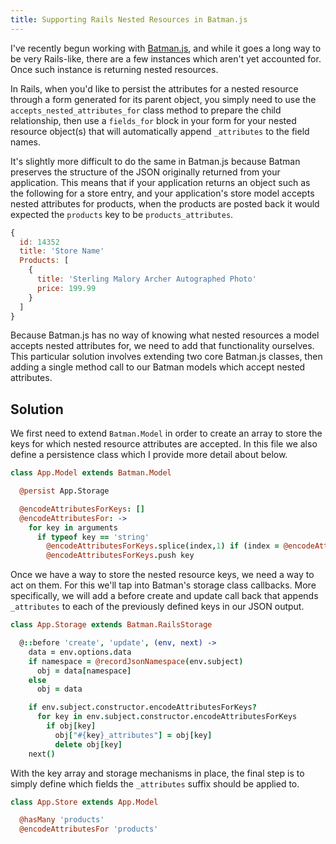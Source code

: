 ```yaml
---
title: Supporting Rails Nested Resources in Batman.js
---
```


I've recently begun working with [Batman.js](http://batmanjs.org), and while it goes a long way to be very Rails-like, there are a few instances which aren't yet accounted for. Once such instance is returning nested resources.

In Rails, when you'd like to persist the attributes for a nested resource through a form generated for its parent object, you simply need to use the `accepts_nested_attributes_for` class method to prepare the child relationship, then use a `fields_for` block in your form for your nested resource object(s) that will automatically append `_attributes` to the field names.

It's slightly more difficult to do the same in Batman.js because Batman  preserves the structure of the JSON originally returned from your application. This means that if your application returns an object such as the following for a store entry, and your application's store model accepts nested attributes for products, when the products are posted back it would expected the `products` key to be `products_attributes`.

``` javascript
{
  id: 14352
  title: 'Store Name'
  Products: [
    {
      title: 'Sterling Malory Archer Autographed Photo'
      price: 199.99
    }
  ]
}
```

Because Batman.js has no way of knowing what nested resources a model accepts nested attributes for, we need to add that functionality ourselves. This particular solution involves extending two core Batman.js classes, then adding a single method call to our Batman models which accept nested attributes.

## Solution

We first need to extend `Batman.Model` in order to create an array to store the keys for which nested resource attributes are accepted. In this file we also define a persistence class which I provide more detail about below.

``` coffeescript
class App.Model extends Batman.Model

  @persist App.Storage

  @encodeAttributesForKeys: []
  @encodeAttributesFor: ->
    for key in arguments
      if typeof key == 'string'
        @encodeAttributesForKeys.splice(index,1) if (index = @encodeAttributesForKeys.indexOf(key)) > 0
        @encodeAttributesForKeys.push key
```

Once we have a way to store the nested resource keys, we need a way to act on them. For this we'll tap into Batman's storage class callbacks. More specifically, we will add a before create and update call back that appends `_attributes` to each of the previously defined keys in our JSON output.

``` coffeescript
class App.Storage extends Batman.RailsStorage

  @::before 'create', 'update', (env, next) ->
    data = env.options.data
    if namespace = @recordJsonNamespace(env.subject)
      obj = data[namespace]
    else
      obj = data

    if env.subject.constructor.encodeAttributesForKeys?
      for key in env.subject.constructor.encodeAttributesForKeys
        if obj[key]
          obj["#{key}_attributes"] = obj[key]
          delete obj[key]
    next()
```

With the key array and storage mechanisms in place, the final step is to simply define which fields the `_attributes` suffix should be applied to.

``` coffeescript
class App.Store extends App.Model

  @hasMany 'products'
  @encodeAttributesFor 'products'
```
